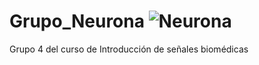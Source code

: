 # Grupo_Neurona ![Neurona]([https://cloud.githubusercontent.com/assets/2864371/10368192/cad27ed0-6ddc-11e5-8150-4f9c14ab9602.png](https://4.bp.blogspot.com/-YPEhGGPzJXM/WL71aOydZYI/AAAAAAAAAbs/aGwDo8YKBQ4jWSI_fP-ds1pLoPrdll-WACLcB/s1600/neuron-296581_640.png))
Grupo 4 del curso de Introducción de señales biomédicas
